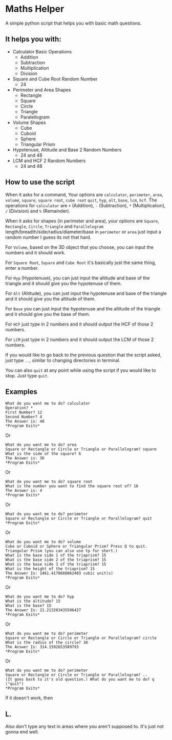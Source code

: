 # Maths Helper

A simple python script that helps you with basic math questions.

## It helps you with:
- Calculator
   Basic Operations
    - Addition
    - Subtraction
    - Multiplication
    - Division
- Square and Cube Root
    Random Number
    - 24
- Perimeter and Area
    Shapes
    - Rectangle
    - Square
    - Circle
    - Triangle
    - Paralellogram
- Volume
    Shapes
    - Cube
    - Cuboid
    - Sphere
    - Triangular Prism
- Hypotenuse, Altitude and Base
    2 Random Numbers
    - 24 and 48
- LCM and HCF
    2 Random Numbers
    - 24 and 48


## How to use the script

When it asks for a command, Your options are `calculator`, `perimeter`, `area`, `volume`, `square`, `square root`, `cube root` `quit`, `hyp`, `alt`, `base`, `lcm`, `hcf`.
The operations for `calculator` are `+` (Addition), `-` (Subtraction), `*` (Multiplication), `/` (Division) and `%` (Remainder).

When it asks for shapes (in perimeter and area), your options are `Square`, `Rectangle`, `Circle`, `Triangle` and `Parallelogram`  length/breadth/side/radius/diameter/base in `perimeter` or `area` just input a random number I guess its not that hard.

For `Volume`, based on the 3D object that you choose, you can input the numbers and it should work.

For `Square Root`, `Square` and `Cube Root` it's basically just the same thing, enter a number.

For `Hyp` (Hypotenuse), you can just input the altitude and base of the triangle and it should give you the hypotenuse of them.

For `Alt` (Altitude), you can just input the hypotenuse and base of the triangle and it should give you the altitude of them.

For `Base` you can just input the hypotenuse and the altitude of the triangle and it should give you the base of them.

For `HCF` just type in 2 numbers and it should output the HCF of those 2 numbers. 

For `LCM` just type in 2 numbers and it should output the LCM of those 2 numbers. 

If you would like to go back to the previous question that the script asked, just type `..`, similar to changing directories in terminal.

You can also `quit` at any point while using the script if you would like to stop. Just type `quit`.

## Examples
```
What do you want me to do? calculator
Operation? *
First Number? 12
Second Number? 4
The Answer is: 48
*Program Exits*
```
Or

```
What do you want me to do? area
Square or Rectangle or Circle or Triangle or Parallelogram? square
What is the side of the square? 6
The Answer is: 36
*Program Exits*
```
Or

```
What do you want me to do? square root
What is the number you want to find the square root of? 16
The Answer is: 4
*Program Exits*
```
Or

```
What do you want me to do? perimeter
Square or Rectangle or Circle or Triangle or Parallelogram? quit
*Program Exits*
```
Or

```
What do you want me to do? volume
Cube or Cuboid or Sphere or Triangular Prism? Press Q to quit. Triangular Prism (you can also use tp for short.)
What is the base side 1 of the triaprism? 15
What is the base side 2 of the triaprism? 15
What is the base side 3 of the triaprism? 15
What is the height of the triaprism? 15
The Answer Is: 1461.4178688862403 cubic unit(s)
*Program Exits*
```
Or

```
What do you want me to do? hyp
What is the altitude? 15
What is the base? 15
The Answer Is: 21.213203435596427
*Program Exits*
```
Or

```
What do you want me to do? perimeter
Square or Rectangle or Circle or Triangle or Parallelogram? circle
What is the radius of the circle? 10
The Answer Is: 314.1592653589793
*Program Exits*
```
Or

```
What do you want me to do? perimeter
Square or Rectangle or Circle or Triangle or Parallelogram? ..
(It goes back to it's old question.) What do you want me to do? q ("quit")
*Program Exits*
```

If it doesn't work, then

## L.

Also don't type any text in areas where you aren't supposed to. It's just not gonna end well.

